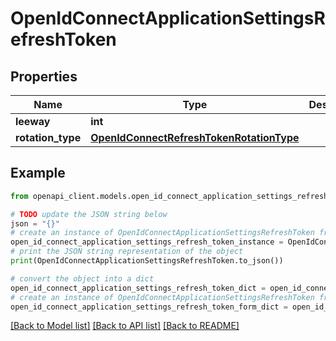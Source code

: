 # OpenIdConnectApplicationSettingsRefreshToken


## Properties

Name | Type | Description | Notes
------------ | ------------- | ------------- | -------------
**leeway** | **int** |  | [optional] 
**rotation_type** | [**OpenIdConnectRefreshTokenRotationType**](OpenIdConnectRefreshTokenRotationType.md) |  | [optional] 

## Example

```python
from openapi_client.models.open_id_connect_application_settings_refresh_token import OpenIdConnectApplicationSettingsRefreshToken

# TODO update the JSON string below
json = "{}"
# create an instance of OpenIdConnectApplicationSettingsRefreshToken from a JSON string
open_id_connect_application_settings_refresh_token_instance = OpenIdConnectApplicationSettingsRefreshToken.from_json(json)
# print the JSON string representation of the object
print(OpenIdConnectApplicationSettingsRefreshToken.to_json())

# convert the object into a dict
open_id_connect_application_settings_refresh_token_dict = open_id_connect_application_settings_refresh_token_instance.to_dict()
# create an instance of OpenIdConnectApplicationSettingsRefreshToken from a dict
open_id_connect_application_settings_refresh_token_form_dict = open_id_connect_application_settings_refresh_token.from_dict(open_id_connect_application_settings_refresh_token_dict)
```
[[Back to Model list]](../README.md#documentation-for-models) [[Back to API list]](../README.md#documentation-for-api-endpoints) [[Back to README]](../README.md)


